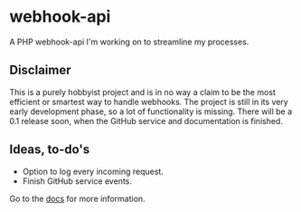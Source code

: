 # webhook-api
A PHP webhook-api I'm working on to streamline my processes.

## Disclaimer
This is a purely hobbyist project and is in no way a claim to be the most efficient or smartest way to handle webhooks.
The project is still in its very early development phase, so a lot of functionality is missing. There will be a 0.1 release soon, when the GitHub service and documentation is finished.

## Ideas, to-do's
- Option to log every incoming request.
- Finish GitHub service events.

Go to the [docs](docs/index.md) for more information.
